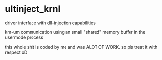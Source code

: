 # ultinject_krnl
driver interface with dll-injection capabilities

km-um communication using an small "shared" memory buffer in the usermode process

this whole shit is coded by me and was ALOT OF WORK. so pls treat it with respect xD

